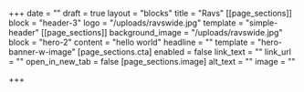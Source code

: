 +++
date = ""
draft = true
layout = "blocks"
title = "Ravs"
[[page_sections]]
block = "header-3"
logo = "/uploads/ravswide.jpg"
template = "simple-header"
[[page_sections]]
background_image = "/uploads/ravswide.jpg"
block = "hero-2"
content = "hello world"
headline = ""
template = "hero-banner-w-image"
[page_sections.cta]
enabled = false
link_text = ""
link_url = ""
open_in_new_tab = false
[page_sections.image]
alt_text = ""
image = ""

+++
